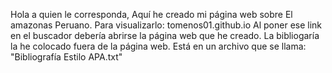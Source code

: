 Hola a quien le corresponda,
Aquí he creado mi página web sobre El amazonas Peruano. 
Para visualizarlo: tomenos01.github.io
Al poner ese link en el buscador debería abrirse la página web que he creado.
La bibliogaría la he colocado fuera de la página web. Está en un archivo que se llama: "Bibliografía Estilo APA.txt"
